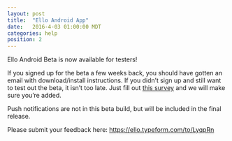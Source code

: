 ```yaml
---
layout: post
title:  "Ello Android App"
date:   2016-4-03 01:00:00 MDT
categories: help
position: 2
---
```


Ello Android Beta is now available for testers!

If you signed up for the beta a few weeks back, you should have gotten an email with download/install instructions. If you didn’t sign up and still want to test out the beta, it isn’t too late. Just fill out [this survey](https://ello.typeform.com/to/EsWg5k) and we will make sure you’re added.

Push notifications are not in this beta build, but will be included in the final release.

Please submit your feedback here: 
https://ello.typeform.com/to/LyqpRn
